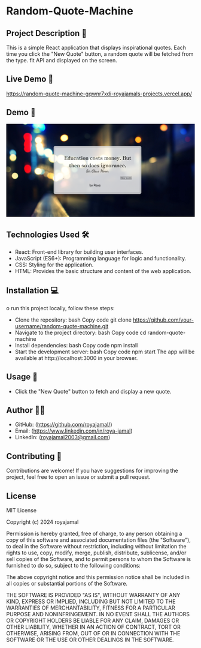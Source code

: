 # Random-Quote-Machine

## Project Description 📝

This is a simple React application that displays inspirational quotes. Each time you click the "New Quote" button, a random quote will be fetched from the type. fit API and displayed on the screen.

## Live Demo 🎥
https://random-quote-machine-gqwnr7xdi-royajamals-projects.vercel.app/

## Demo 📸
![screenshot](public/Images/Screenshot%203.png)

## Technologies Used 🛠️
- React: Front-end library for building user interfaces.
- JavaScript (ES6+): Programming language for logic and functionality.
- CSS: Styling for the application.
- HTML: Provides the basic structure and content of the web application.

## Installation 💻
o run this project locally, follow these steps:

- Clone the repository:
bash Copy code git clone https://github.com/your-username/random-quote-machine.git
- Navigate to the project directory:
bash Copy code cd random-quote-machine
- Install dependencies:
bash Copy code npm install
- Start the development server:
bash Copy code npm start
The app will be available at http://localhost:3000 in your browser.

## Usage 🎯
- Click the "New Quote" button to fetch and display a new quote.

## Author 👩‍💻
- GitHub: (https://github.com/royajamal/)
- Email: (https://www.linkedin.com/in/roya-jamal)
- LinkedIn: (royajamal2003@gmail.com)


## Contributing 🤝
Contributions are welcome! If you have suggestions for improving the project, feel free to open an issue or submit a pull request.

## License
MIT License

Copyright (c) 2024 royajamal

Permission is hereby granted, free of charge, to any person obtaining a copy
of this software and associated documentation files (the "Software"), to deal
in the Software without restriction, including without limitation the rights
to use, copy, modify, merge, publish, distribute, sublicense, and/or sell
copies of the Software, and to permit persons to whom the Software is
furnished to do so, subject to the following conditions:

The above copyright notice and this permission notice shall be included in all
copies or substantial portions of the Software.

THE SOFTWARE IS PROVIDED "AS IS", WITHOUT WARRANTY OF ANY KIND, EXPRESS OR
IMPLIED, INCLUDING BUT NOT LIMITED TO THE WARRANTIES OF MERCHANTABILITY,
FITNESS FOR A PARTICULAR PURPOSE AND NONINFRINGEMENT. IN NO EVENT SHALL THE
AUTHORS OR COPYRIGHT HOLDERS BE LIABLE FOR ANY CLAIM, DAMAGES OR OTHER
LIABILITY, WHETHER IN AN ACTION OF CONTRACT, TORT OR OTHERWISE, ARISING FROM,
OUT OF OR IN CONNECTION WITH THE SOFTWARE OR THE USE OR OTHER DEALINGS IN THE
SOFTWARE.
